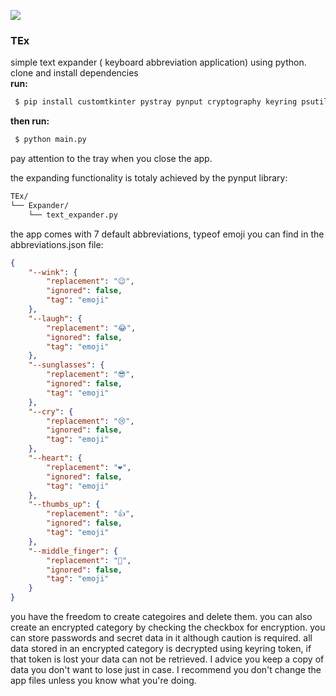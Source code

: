 ![](https://i.imghippo.com/files/wMQo7503Jls.jpg)
### TEx
simple text expander ( keyboard abbreviation application) using python.
clone and install dependencies </br>
**run:**
```bash
 $ pip install customtkinter pystray pynput cryptography keyring psutil notifypy
```

**then run:**
```bash
 $ python main.py
```

pay attention to the tray when you close the app.

the expanding functionality is totaly achieved by the pynput library:
```bash
TEx/
└── Expander/
    └── text_expander.py
```

the app comes with 7 default abbreviations, typeof emoji you can find in the abbreviations.json file:
```json
{
    "--wink": {
        "replacement": "😉",
        "ignored": false,
        "tag": "emoji"
    },
    "--laugh": {
        "replacement": "😂",
        "ignored": false,
        "tag": "emoji"
    },
    "--sunglasses": {
        "replacement": "😎",
        "ignored": false,
        "tag": "emoji"
    },
    "--cry": {
        "replacement": "😢",
        "ignored": false,
        "tag": "emoji"
    },
    "--heart": {
        "replacement": "❤️",
        "ignored": false,
        "tag": "emoji"
    },
    "--thumbs_up": {
        "replacement": "👍",
        "ignored": false,
        "tag": "emoji"
    },
    "--middle_finger": {
        "replacement": "🖕",
        "ignored": false,
        "tag": "emoji"
    }
}
```
you have the freedom to create categoires and delete them.
you can also create an encrypted category by checking the checkbox for encryption.
you can store passwords and secret data in it although caution is required.
all data stored in an encrypted category is decrypted using keyring token, if that token is lost your data can not be retrieved.
I advice you keep a copy of data you don't want to lose just in case.
I recommend you don't change the app files unless you know what you're doing.